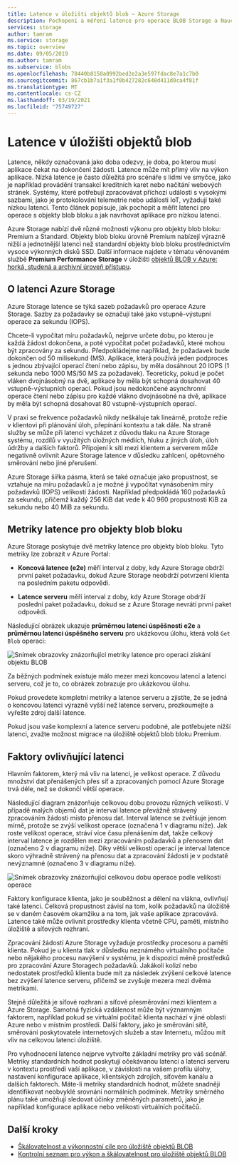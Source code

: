 ```yaml
---
title: Latence v úložišti objektů blob – Azure Storage
description: Pochopení a měření latence pro operace BLOB Storage a Naučte se navrhovat aplikace BLOB Storage pro nízkou latenci.
services: storage
author: tamram
ms.service: storage
ms.topic: overview
ms.date: 09/05/2019
ms.author: tamram
ms.subservice: blobs
ms.openlocfilehash: 78440b8150a0992bed2e2a3e597fdac8e7a1c7b0
ms.sourcegitcommit: 867cb1b7a1f3a1f0b427282c648d411d0ca4f81f
ms.translationtype: MT
ms.contentlocale: cs-CZ
ms.lasthandoff: 03/19/2021
ms.locfileid: "75749727"
---
```

# <a name="latency-in-blob-storage"></a>Latence v úložišti objektů blob

Latence, někdy označovaná jako doba odezvy, je doba, po kterou musí aplikace čekat na dokončení žádosti. Latence může mít přímý vliv na výkon aplikace. Nízká latence je často důležitá pro scénáře s lidmi ve smyčce, jako je například provádění transakcí kreditních karet nebo načítání webových stránek. Systémy, které potřebují zpracovávat příchozí události s vysokými sazbami, jako je protokolování telemetrie nebo události IoT, vyžadují také nízkou latenci. Tento článek popisuje, jak pochopit a měřit latenci pro operace s objekty blob bloku a jak navrhovat aplikace pro nízkou latenci.

Azure Storage nabízí dvě různé možnosti výkonu pro objekty blob bloku: Premium a Standard. Objekty blob bloku úrovně Premium nabízejí výrazně nižší a jednotnější latenci než standardní objekty blob bloku prostřednictvím vysoce výkonných disků SSD. Další informace najdete v tématu věnovaném službě **Premium Performance Storage** v úložišti [objektů BLOB v Azure: horká, studená a archivní úroveň přístupu](storage-blob-storage-tiers.md).

## <a name="about-azure-storage-latency"></a>O latenci Azure Storage

Azure Storage latence se týká sazeb požadavků pro operace Azure Storage. Sazby za požadavky se označují také jako vstupně-výstupní operace za sekundu (IOPS).

Chcete-li vypočítat míru požadavků, nejprve určete dobu, po kterou je každá žádost dokončena, a poté vypočítat počet požadavků, které mohou být zpracovány za sekundu. Předpokládejme například, že požadavek bude dokončen od 50 milisekund (MS). Aplikace, která používá jeden podproces s jednou zbývající operací čtení nebo zápisu, by měla dosáhnout 20 IOPS (1 sekunda nebo 1000 MS/50 MS za požadavek). Teoreticky, pokud je počet vláken dvojnásobný na dvě, aplikace by měla být schopná dosahovat 40 vstupně-výstupních operací. Pokud jsou nedokončené asynchronní operace čtení nebo zápisu pro každé vlákno dvojnásobné na dvě, aplikace by měla být schopná dosahovat 80 vstupně-výstupních operací.

V praxi se frekvence požadavků nikdy neškáluje tak lineárně, protože režie v klientovi při plánování úloh, přepínání kontextu a tak dále. Na straně služby se může při latenci vycházet z důvodu tlaku na Azure Storage systému, rozdílů v využitých úložných médiích, hluku z jiných úloh, úloh údržby a dalších faktorů. Připojení k síti mezi klientem a serverem může negativně ovlivnit Azure Storage latence v důsledku zahlcení, opětovného směrování nebo jiné přerušení.

Azure Storage šířka pásma, která se také označuje jako propustnost, se vztahuje na míru požadavků a je možné ji vypočítat vynásobením míry požadavků (IOPS) velikostí žádosti. Například předpokládá 160 požadavků za sekundu, přičemž každý 256 KiB dat vede k 40 960 propustnosti KiB za sekundu nebo 40 MiB za sekundu.

## <a name="latency-metrics-for-block-blobs"></a>Metriky latence pro objekty blob bloku

Azure Storage poskytuje dvě metriky latence pro objekty blob bloku. Tyto metriky lze zobrazit v Azure Portal:

- **Koncová latence (e2e)** měří interval z doby, kdy Azure Storage obdrží první paket požadavku, dokud Azure Storage neobdrží potvrzení klienta na posledním paketu odpovědi.

- **Latence serveru** měří interval z doby, kdy Azure Storage obdrží poslední paket požadavku, dokud se z Azure Storage nevrátí první paket odpovědi.

Následující obrázek ukazuje **průměrnou latenci úspěšnosti e2e** a **průměrnou latenci úspěšného serveru** pro ukázkovou úlohu, která volá `Get Blob` operaci:

![Snímek obrazovky znázorňující metriky latence pro operaci získání objektu BLOB](media/storage-blobs-latency/latency-metrics-get-blob.png)

Za běžných podmínek existuje málo mezer mezi koncovou latencí a latencí serveru, což je to, co obrázek zobrazuje pro ukázkovou úlohu.

Pokud provedete kompletní metriky a latence serveru a zjistíte, že se jedná o koncovou latenci výrazně vyšší než latence serveru, prozkoumejte a vyřešte zdroj další latence.

Pokud jsou vaše komplexní a latence serveru podobné, ale potřebujete nižší latenci, zvažte možnost migrace na úložiště objektů blob bloku Premium.

## <a name="factors-influencing-latency"></a>Faktory ovlivňující latenci

Hlavním faktorem, který má vliv na latenci, je velikost operace. Z důvodu množství dat přenášených přes síť a zpracovaných pomocí Azure Storage trvá déle, než se dokončí větší operace.

Následující diagram znázorňuje celkovou dobu provozu různých velikostí. V případě malých objemů dat je interval latence převážně strávený zpracováním žádosti místo přenosu dat. Interval latence se zvětšuje jenom mírně, protože se zvýší velikost operace (označená 1 v diagramu níže). Jak roste velikost operace, stráví více času přenášením dat, takže celkový interval latence je rozdělen mezi zpracováním požadavků a přenosem dat (označeno 2 v diagramu níže). Díky větší velikosti operací je interval latence skoro výhradně strávený na přenosu dat a zpracování žádosti je v podstatě nevýznamné (označeno 3 v diagramu níže).

![Snímek obrazovky znázorňující celkovou dobu operace podle velikosti operace](media/storage-blobs-latency/operation-time-size-chart.png)

Faktory konfigurace klienta, jako je souběžnost a dělení na vlákna, ovlivňují také latenci. Celková propustnost závisí na tom, kolik požadavků na úložiště se v daném časovém okamžiku a na tom, jak vaše aplikace zpracovává. Latence také může ovlivnit prostředky klienta včetně CPU, paměti, místního úložiště a síťových rozhraní.

Zpracování žádostí Azure Storage vyžaduje prostředky procesoru a paměti klienta. Pokud je u klienta tlak v důsledku neznámého virtuálního počítače nebo nějakého procesu navýšení v systému, je k dispozici méně prostředků pro zpracování Azure Storagech požadavků. Jakákoli kolizí nebo nedostatek prostředků klienta bude mít za následek zvýšení celkové latence bez zvýšení latence serveru, přičemž se zvyšuje mezera mezi dvěma metrikami.

Stejně důležitá je síťové rozhraní a síťové přesměrování mezi klientem a Azure Storage. Samotná fyzická vzdálenost může být významným faktorem, například pokud se virtuální počítač klienta nachází v jiné oblasti Azure nebo v místním prostředí. Další faktory, jako je směrování sítě, směrování poskytovatele internetových služeb a stav Internetu, můžou mít vliv na celkovou latenci úložiště.

Pro vyhodnocení latence nejprve vytvořte základní metriky pro váš scénář. Metriky standardních hodnot poskytují očekávanou latenci a latenci serveru v kontextu prostředí vaší aplikace, v závislosti na vašem profilu úlohy, nastavení konfigurace aplikace, klientských zdrojích, síťovém kanálu a dalších faktorech. Máte-li metriky standardních hodnot, můžete snadněji identifikovat neobvyklé srovnání normálních podmínek. Metriky směrného plánu také umožňují sledovat účinky změněných parametrů, jako je například konfigurace aplikace nebo velikosti virtuálních počítačů.

## <a name="next-steps"></a>Další kroky

- [Škálovatelnost a výkonnostní cíle pro úložiště objektů BLOB](scalability-targets.md)
- [Kontrolní seznam pro výkon a škálovatelnost pro úložiště objektů BLOB](storage-performance-checklist.md)
